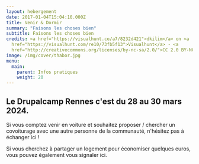 ```yaml
---
layout: hebergement
date: 2017-01-04T15:04:10.000Z
title: Venir & Dormir
summary: "Faisons les choses bien"
subtitle: Faisons les choses bien
credits: <a href="https://visualhunt.co/a7/8232d421">dkilim</a> on <a
  href="https://visualhunt.com/re10/73fb5f13">Visualhunt</a> - <a
  href="http://creativecommons.org/licenses/by-nc-sa/2.0/">CC 2.0 BY-NC-SA</a>
image: /img/cover/thabor.jpg
menu:
  main:
    parent: Infos pratiques
    weight: 20
---
```


## Le Drupalcamp Rennes c'est du 28 au 30 mars 2024.

Si vous comptez venir en voiture et souhaitez proposer / chercher un covoiturage avec une autre personne de la communauté, n'hésitez pas à échanger ici !

Si vous cherchez à partager un logement pour économiser quelques euros, vous pouvez également vous signaler ici.